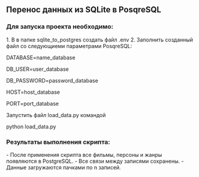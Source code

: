 <h2>Перенос данных из SQLite в PosqreSQL</h2>

<h3>Для запуска проекта необходимо:</h3>
1. В в папке sqlite_to_postgres создать файл .env
2. Заполнить созданный файл со следующиеми параметрами PosqreSQL:
<p>DATABASE=name_database</p>
<p>DB_USER=user_database</p>
<p>DB_PASSWORD=password_database</p>
<p>HOST=host_database</p>
<p>PORT=port_database</p>

Запустить файл load_data.py командой 
<p>python load_data.py</p>

<h3>Результаты выполнения скрипта:</h3>
- После применения скрипта все фильмы, персоны и жанры появляются в PostgreSQL.  
- Все связи между записями сохранены. 
- Данные загружаются пачками по n записей.
